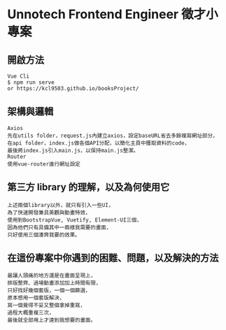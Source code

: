 # Unnotech Frontend Engineer 徵才小專案

## 開啟方法
```
Vue Cli
$ npm run serve
or https://kcl9503.github.io/booksProject/
```
## 架構與邏輯
```
Axios
先在utils folder，request.js內建立axios，設定baseURL省去多餘複寫網址部分，
在api folder，index.js做各個API分配，以簡化主頁中獲取資料的code，
最後將index.js引入main.js，以保持main.js整潔。
Router
使用vue-router進行網址設定
```

## 第三方 library 的理解，以及為何使用它
```
上述兩個library以外，就只有引入一些UI，
為了快速開發兼具美觀與動畫特效，
使用到BootstrapVue, Vuetify, Element-UI三個，
因為他們只有具備其中一兩樣我需要的畫面，
只好使用三個湊齊我要的效果。
```

## 在這份專案中你遇到的困難、問題，以及解決的方法
```
最讓人頭痛的地方還是在畫面呈現上，
排版整齊、過場動畫添加加上時間有限，
只好找好幾個套版，一個一個篩選，
原本想用一個套版解決，
寫一個覺得不妥又整個拿掉重寫，
過程大概重複三次，
最後就全部用上才達到我想要的畫面。
```